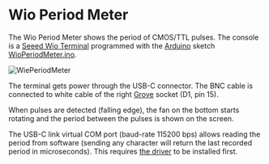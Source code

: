 # Wio Period Meter
The Wio Period Meter shows the period of CMOS/TTL pulses. The console is a [Seeed Wio Terminal](https://wiki.seeedstudio.com/Wio_Terminal_Intro/) programmed with the [Arduino](https://www.arduino.cc/en/software) sketch [WioPeriodMeter.ino](WioPeriodMeter/WioPeriodMeter.ino).

![WiePeriodMeter](https://github.com/user-attachments/assets/55607441-9674-44df-a68b-a0ad4a5af4ed)

The terminal gets power through the USB-C connector. The BNC cable is connected to white cable of the right [Grove](https://wiki.seeedstudio.com/Grove_System) socket (D1, pin 15).

When pulses are detected (falling edge), the fan on the bottom starts rotating and the period between the pulses is shown on the screen.

The USB-C link virtual COM port (baud-rate 115200 bps) allows reading the period from software (sending any character will return the last recorded period in microseconds). This requires [the driver](https://github.com/Seeed-Studio/Signed_USB_Serial_Driver) to be installed first.
